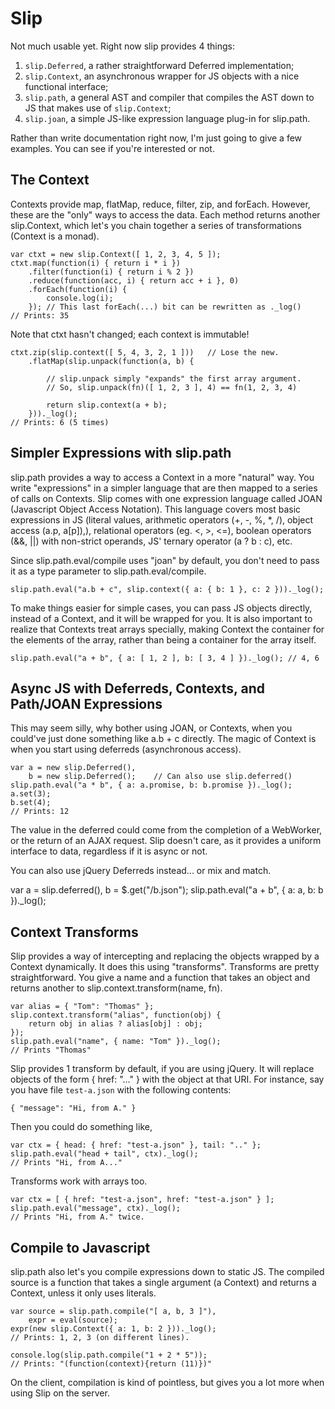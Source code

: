 Slip
====

Not much usable yet. Right now slip provides 4 things:

1. `slip.Deferred`, a rather straightforward Deferred implementation;
2. `slip.Context`, an asynchronous wrapper for JS objects with a nice functional interface;
3. `slip.path`, a general AST and compiler that compiles the AST down to JS that makes use of `slip.Context`;
4. `slip.joan`, a simple JS-like expression language plug-in for slip.path.

Rather than write documentation right now, I'm just going to give a few
examples. You can see if you're interested or not.

The Context
-----------

Contexts provide map, flatMap, reduce, filter, zip, and forEach.
However, these are the "only" ways to access the data. Each method
returns another slip.Context, which let's you chain together a
series of transformations (Context is a monad).

	var ctxt = new slip.Context([ 1, 2, 3, 4, 5 ]);
	ctxt.map(function(i) { return i * i })
	    .filter(function(i) { return i % 2 })
	    .reduce(function(acc, i) { return acc + i }, 0)
	    .forEach(function(i) {
	        console.log(i);
	    });	// This last forEach(...) bit can be rewritten as ._log()
	// Prints: 35

Note that ctxt hasn't changed; each context is immutable!

	ctxt.zip(slip.context([ 5, 4, 3, 2, 1 ]))	// Lose the new.
	    .flatMap(slip.unpack(function(a, b) {
	    
	    	// slip.unpack simply "expands" the first array argument.
	    	// So, slip.unpack(fn)([ 1, 2, 3 ], 4) == fn(1, 2, 3, 4)
	    
	        return slip.context(a + b);
	    }))._log();
	// Prints: 6 (5 times)


Simpler Expressions with slip.path
----------------------------------

slip.path provides a way to access a Context in a more "natural"
way. You write "expressions" in a simpler language that are then
mapped to a series of calls on Contexts. Slip comes with one
expression language called JOAN (Javascript Object Access Notation).
This language covers most basic expressions in JS (literal values,
arithmetic operators (+, -, %, *, /), object access (a.p, a[p]),),
relational operators (eg. <, >, <=), boolean operators (&&, ||) with
non-strict operands, JS' ternary operator (a ? b : c), etc.

Since slip.path.eval/compile uses "joan" by default, you don't need
to pass it as a type parameter to slip.path.eval/compile.

	slip.path.eval("a.b + c", slip.context({ a: { b: 1 }, c: 2 }))._log();

To make things easier for simple cases, you can pass JS objects
directly, instead of a Context, and it will be wrapped for you. It is
also important to realize that Contexts treat arrays specially, making
Context the container for the elements of the array, rather than being
a container for the array itself.

	slip.path.eval("a + b", { a: [ 1, 2 ], b: [ 3, 4 ] })._log(); // 4, 6


Async JS with Deferreds, Contexts, and Path/JOAN Expressions
------------------------------------------------------------

This may seem silly, why bother using JOAN, or Contexts, when you
could've just done something like a.b + c directly. The magic of
Context is when you start using deferreds (asynchronous access).

	var a = new slip.Deferred(),
	    b = new slip.Deferred();	// Can also use slip.deferred()
	slip.path.eval("a * b", { a: a.promise, b: b.promise })._log();
	a.set(3);
	b.set(4);
	// Prints: 12

The value in the deferred could come from the completion of a
WebWorker, or the return of an AJAX request. Slip doesn't care, as
it provides a uniform interface to data, regardless if it is async
or not.

You can also use jQuery Deferreds instead... or mix and match.

var a = slip.deferred(),
	b = $.get("/b.json");
slip.path.eval("a + b", { a: a, b: b })._log();


Context Transforms
------------------

Slip provides a way of intercepting and replacing the objects wrapped
by a Context dynamically. It does this using "transforms". Transforms
are pretty straightforward. You give a name and a function that takes
an object and returns another to slip.context.transform(name, fn).

	var alias = { "Tom": "Thomas" };
	slip.context.transform("alias", function(obj) {
		return obj in alias ? alias[obj] : obj;
	});
	slip.path.eval("name", { name: "Tom" })._log();
	// Prints "Thomas"

Slip provides 1 transform by default, if you are using jQuery. It will
replace objects of the form { href: "..." } with the object at that URI.
For instance, say you have file `test-a.json` with the following contents:

	{ "message": "Hi, from A." }

Then you could do something like,

	var ctx = { head: { href: "test-a.json" }, tail: ".." };
	slip.path.eval("head + tail", ctx)._log();
	// Prints "Hi, from A..."

Transforms work with arrays too.

	var ctx = [ { href: "test-a.json", href: "test-a.json" } ];
	slip.path.eval("message", ctx)._log();
	// Prints "Hi, from A." twice.


Compile to Javascript
---------------------

slip.path also let's you compile expressions down to static JS. The
compiled source is a function that takes a single argument (a
Context) and returns a Context, unless it only uses literals.

	var source = slip.path.compile("[ a, b, 3 ]"),
	    expr = eval(source);
	expr(new slip.Context({ a: 1, b: 2 }))._log();
	// Prints: 1, 2, 3 (on different lines).

	console.log(slip.path.compile("1 + 2 * 5"));
	// Prints: "(function(context){return (11)})"

On the client, compilation is kind of pointless, but gives you a lot
more when using Slip on the server.
